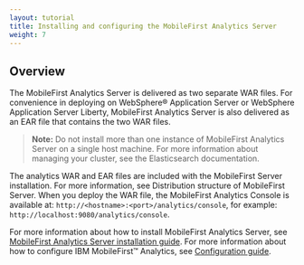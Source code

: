 ```yaml
---
layout: tutorial
title: Installing and configuring the MobileFirst Analytics Server	
weight: 7
---
```

## Overview 
The MobileFirst Analytics Server is delivered as two separate WAR files. For convenience in deploying on WebSphere® Application Server or WebSphere Application Server Liberty, MobileFirst Analytics Server is also delivered as an EAR file that contains the two WAR files.

> **Note:** Do not install more than one instance of MobileFirst Analytics Server on a single host machine. For more information about managing your cluster, see the Elasticsearch documentation.

The analytics WAR and EAR files are included with the MobileFirst Server installation. For more information, see Distribution structure of MobileFirst Server. When you deploy the WAR file, the MobileFirst Analytics Console is available at: `http://<hostname>:<port>/analytics/console`, for example: `http://localhost:9080/analytics/console`.

For more information about how to install MobileFirst Analytics Server, see [MobileFirst Analytics Server installation guide](installation).
For more information about how to configure IBM MobileFirst™ Analytics, see [Configuration guide](configuration).






